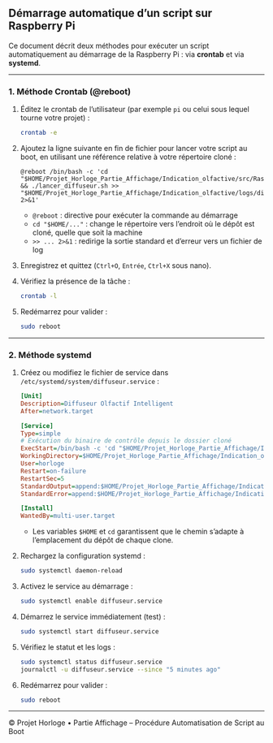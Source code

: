 ## Démarrage automatique d’un script sur Raspberry Pi

Ce document décrit deux méthodes pour exécuter un script automatiquement au démarrage de la Raspberry Pi : via **crontab** et via **systemd**.

---

### 1. Méthode Crontab (@reboot)

1. Éditez le crontab de l’utilisateur (par exemple `pi` ou celui sous lequel tourne votre projet) :

   ```bash
   crontab -e
   ```
2. Ajoutez la ligne suivante en fin de fichier pour lancer votre script au boot, en utilisant une référence relative à votre répertoire cloné :

   ```cron
   @reboot /bin/bash -c 'cd "$HOME/Projet_Horloge_Partie_Affichage/Indication_olfactive/src/Raspberry" && ./lancer_diffuseur.sh >> "$HOME/Projet_Horloge_Partie_Affichage/Indication_olfactive/logs/diffuseur.log" 2>&1'
   ```

   * `@reboot` : directive pour exécuter la commande au démarrage
   * `cd "$HOME/..."` : change le répertoire vers l’endroit où le dépôt est cloné, quelle que soit la machine
   * `>> ... 2>&1` : redirige la sortie standard et d’erreur vers un fichier de log
3. Enregistrez et quittez (`Ctrl+O`, `Entrée`, `Ctrl+X` sous nano).
4. Vérifiez la présence de la tâche :

   ```bash
   crontab -l
   ```
5. Redémarrez pour valider :

   ```bash
   sudo reboot
   ```

---

### 2. Méthode systemd

1. Créez ou modifiez le fichier de service dans `/etc/systemd/system/diffuseur.service` :

   ```ini
   [Unit]
   Description=Diffuseur Olfactif Intelligent
   After=network.target

   [Service]
   Type=simple
   # Exécution du binaire de contrôle depuis le dossier cloné
   ExecStart=/bin/bash -c 'cd "$HOME/Projet_Horloge_Partie_Affichage/Indication_olfactive/src/Raspberry" && ./diffuseur_control'
   WorkingDirectory=$HOME/Projet_Horloge_Partie_Affichage/Indication_olfactive/src/Raspberry
   User=horloge
   Restart=on-failure
   RestartSec=5
   StandardOutput=append:$HOME/Projet_Horloge_Partie_Affichage/Indication_olfactive/logs/diffuseur.log
   StandardError=append:$HOME/Projet_Horloge_Partie_Affichage/Indication_olfactive/logs/diffuseur_error.log

   [Install]
   WantedBy=multi-user.target
   ```

   * Les variables `$HOME` et `cd` garantissent que le chemin s’adapte à l’emplacement du dépôt de chaque clone.
2. Rechargez la configuration systemd :

   ```bash
   sudo systemctl daemon-reload
   ```
3. Activez le service au démarrage :

   ```bash
   sudo systemctl enable diffuseur.service
   ```
4. Démarrez le service immédiatement (test) :

   ```bash
   sudo systemctl start diffuseur.service
   ```
5. Vérifiez le statut et les logs :

   ```bash
   sudo systemctl status diffuseur.service
   journalctl -u diffuseur.service --since "5 minutes ago"
   ```
6. Redémarrez pour valider :

   ```bash
   sudo reboot
   ```

---

© Projet Horloge • Partie Affichage – Procédure Automatisation de Script au Boot
